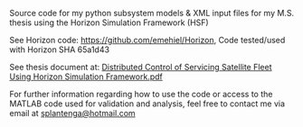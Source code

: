 Source code for my python subsystem models & XML input files for my M.S. thesis using the Horizon Simulation Framework (HSF)

See Horizon code: https://github.com/emehiel/Horizon, Code tested/used with Horizon SHA 65a1d43

See thesis document at: [Distributed Control of Servicing Satellite Fleet Using Horizon Simulation Framework.pdf](Distributed%20Control%20of%20Servicing%20Satellite%20Fleet%20Using%20Horizon%20Simulation%20Framework.pdf)

For further information regarding how to use the code or access to the MATLAB code
used for validation and analysis, feel free to contact me via email at splantenga@hotmail.com
